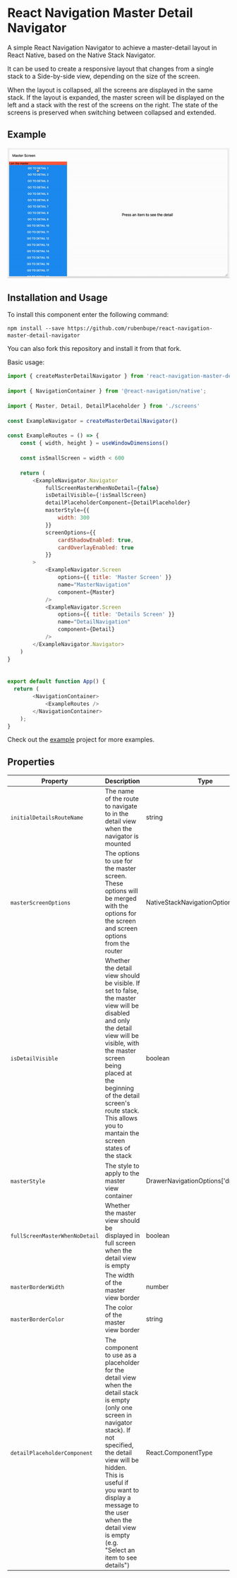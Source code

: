 # React Navigation Master Detail Navigator

A simple React Navigation Navigator to achieve a master-detail layout in React Native, based on the Native Stack Navigator.

It can be used to create a responsive layout that changes from a single stack to a Side-by-side view, depending on the size of the screen.

When the layout is collapsed, all the screens are displayed in the same stack. If the layout is expanded, the master screen will be displayed on the left and a stack with the rest of the screens on the right. The state of the screens is preserved when switching between collapsed and extended.

## Example
![](https://github.com/rubenbupe/react-navigation-master-detail-navigator/blob/main/.github/media/example-1.gif)

## Installation and Usage

To install this component enter the following command:

```
npm install --save https://github.com/rubenbupe/react-navigation-master-detail-navigator
```

You can also fork this repository and install it from that fork.

Basic usage: 

```javascript
import { createMasterDetailNavigator } from 'react-navigation-master-detail-navigator'

import { NavigationContainer } from '@react-navigation/native';

import { Master, Detail, DetailPlaceholder } from './screens'

const ExampleNavigator = createMasterDetailNavigator()

const ExampleRoutes = () => {
	const { width, height } = useWindowDimensions()

	const isSmallScreen = width < 600

	return (
		<ExampleNavigator.Navigator
			fullScreenMasterWhenNoDetail={false}
			isDetailVisible={!isSmallScreen}
			detailPlaceholderComponent={DetailPlaceholder}
			masterStyle={{
				width: 300
			}}
			screenOptions={{
				cardShadowEnabled: true,
				cardOverlayEnabled: true
			}}
		>
			<ExampleNavigator.Screen
				options={{ title: 'Master Screen' }}
				name="MasterNavigation"
				component={Master}
			/>
			<ExampleNavigator.Screen
				options={{ title: 'Details Screen' }}
				name="DetailNavigation"
				component={Detail}
			/>
		</ExampleNavigator.Navigator>
	)
}


export default function App() {
  return (
		<NavigationContainer>
			<ExampleRoutes />
		</NavigationContainer>
	);
}
```

Check out the [example](https://github.com/rubenbupe/react-navigation-master-detail-navigator/tree/main/example) project for more examples.

## Properties

| Property | Description | Type | Required |
| --- | --- | --- | --- |
| `initialDetailsRouteName` | The name of the route to navigate to in the detail view when the navigator is mounted | string | No |
| `masterScreenOptions` | The options to use for the master screen. These options will be merged with the options for the screen and screen options from the router | NativeStackNavigationOptions | No |
| `isDetailVisible` | Whether the detail view should be visible. If set to false, the master view will be disabled and only the detail view will be visible, with the master screen being placed at the beginning of the detail screen's route stack. This allows you to mantain the screen states of the stack | boolean | No |
| `masterStyle` | The style to apply to the master view container | DrawerNavigationOptions['drawerStyle'] | No |
| `fullScreenMasterWhenNoDetail` | Whether the master view should be displayed in full screen when the detail view is empty | boolean | No |
| `masterBorderWidth` | The width of the master view border | number | No |
| `masterBorderColor` | The color of the master view border | string | No |
| `detailPlaceholderComponent` | The component to use as a placeholder for the detail view when the detail stack is empty (only one screen in navigator stack). If not specified, the detail view will be hidden. This is useful if you want to display a message to the user when the detail view is empty (e.g. "Select an item to see details") | React.ComponentType<MasterDetailPlaceholderComponentProps> | No |

